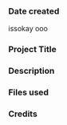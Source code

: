 

### Date created
issokay ooo

### Project Title


### Description


### Files used


### Credits

